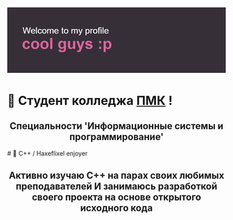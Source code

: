 # ![](https://github.com/k11sann/k11sann/blob/main/header.png) 
# 🌷 Cтудент колледжа [ПМК](https://sielom.ru/pytach-college/sveden) !
<h2 align="center">Специальности 'Информационные системы и программирование'</h2>
# 🌷 C++ / Haxeflixel enjoyer
<h2 align="center">Активно изучаю C++ на парах своих любимых преподавателей 
И занимаюсь разработкой своего проекта на основе открытого исходного кода</h2>

<!---
k11sann/k11sann is a ✨ special ✨ repository because its `README.md` (this file) appears on your GitHub profile.
You can click the Preview link to take a look at your changes.
--->
